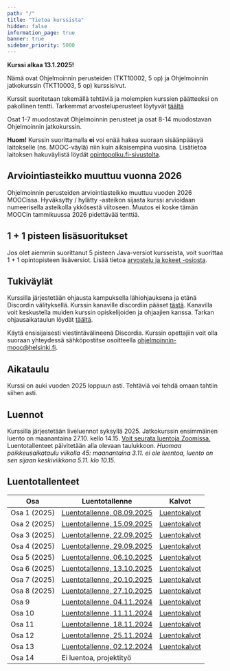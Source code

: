 ```yaml
---
path: "/"
title: "Tietoa kurssista"
hidden: false
information_page: true
banner: true
sidebar_priority: 5000
---
```


**Kurssi alkaa 13.1.2025!**

Nämä ovat Ohjelmoinnin perusteiden (TKT10002, 5 op) ja Ohjelmoinnin jatkokurssin (TKT10003, 5 op) kurssisivut.

Kurssit suoritetaan tekemällä tehtäviä ja molempien kurssien päätteeksi on pakollinen tentti.
Tarkemmat arvosteluperusteet löytyvät [täältä](/arvostelu-ja-kokeet)

Osat 1-7 muodostavat Ohjelmoinnin perusteet ja osat 8-14 muodostavan Ohjelmoinnin jatkokurssin.

**Huom!** Kurssin suorittamalla **ei** voi enää hakea suoraan sisäänpääsyä laitokselle (ns. MOOC-väylä) niin kuin aikaisempina vuosina. Lisätietoa laitoksen hakuväylistä löydät [opintopolku.fi-sivustolta](https://opintopolku.fi/app/#!/haku/tietojenk%C3%A4sittelytiede?page=1&facetFilters=teachingLangCode_ffm:FI&tab=los).


## Arviointiasteikko muuttuu vuonna 2026

Ohjelmoinnin perusteiden arviointiasteikko muuttuu vuoden 2026 MOOCissa. Hyväksytty / hylätty -asteikon sijasta kurssi arvioidaan numeerisella asteikolla ykkösestä viitoseen. Muutos ei koske tämän MOOCin tammikuussa 2026 pidettävää tenttiä.

## 1 + 1 pisteen lisäsuoritukset

Jos olet aiemmin suorittanut 5 pisteen Java-versiot kursseista, voit suorittaa 1 + 1 opintopisteen lisäversiot. Lisää tietoa [arvostelu ja kokeet -osiosta](/arvostelu-ja-kokeet).

## Tukiväylät

Kurssilla järjestetään ohjausta kampuksella lähiohjauksena ja etänä Discordin välityksellä.
Kurssin kanaville discordiin pääset [tästä](https://study.cs.helsinki.fi/discord/join/ohjelmoinnin_mooc).
Kanavilla voit keskustella muiden kurssin opiskelijoiden ja ohjaajien kanssa.
Tarkan ohjausaikataulun löydät [täältä](/tuki).

Käytä ensisijaisesti viestintävälineenä Discordia. Kurssin opettajiin voit olla suoraan yhteydessä sähköpostitse osoitteella ohjelmoinnin-mooc@helsinki.fi.

## Aikataulu

Kurssi on auki vuoden 2025 loppuun asti. Tehtäviä voi tehdä omaan tahtiin siihen asti.

## Luennot

Kurssilla järjestetään liveluennot syksyllä 2025. Jatkokurssin ensimmäinen luento on maanantaina 27.10. kello 14.15. [Voit seurata luentoja Zoomissa.](https://helsinki.zoom.us/j/66256524249?pwd=PbBEi0Nb1vfqTApiWQNbmQ2oSDFy2y.1)
Luentotallenteet päivitetään alla olevaan taulukkoon. <i>Huomaa poikkeusaikataulu viikolla 45: maanantaina 3.11. ei ole luentoa, luento on sen sijaan keskiviikkona 5.11. klo 10.15. </i>

## Luentotallenteet


Osa    | Luentotallenne | Kalvot
-------|----------------|-------
Osa 1 (2025) | [Luentotallenne, 08.09.2025](https://youtu.be/ULna74mhFis) | [Luentokalvot](https://docs.google.com/presentation/d/1izQSQK65tkHRdKrymB5E4B_9gVpvIpXUh5ixGY_b0MU/edit?usp=sharing)
Osa 2 (2025) | [Luentotallenne, 15.09.2025](https://youtu.be/PfXraApB4Qo) | [Luentokalvot](https://docs.google.com/presentation/d/1xIsXwoWBdxkpkC9Df5FDhBUmrGhXmOOtB-g5bCe5yLE/edit?usp=sharing)
Osa 3 (2025) | [Luentotallenne, 22.09.2025](https://youtu.be/UEU9T7_ijSI) | [Luentokalvot](https://docs.google.com/presentation/d/1Dj9yGT-ZR8isCi6PwiZz8-7iPvvKcvBIHnCNWu-2lLE/edit?usp=sharing)
Osa 4 (2025) | [Luentotallenne, 29.09.2025](https://youtu.be/vTYI4yBzJG4) | [Luentokalvot](https://docs.google.com/presentation/d/1WSs1Ln4rYWzGwy2BuGapLrno2Q0RCXMUa1sTkcBzvnY/edit?usp=sharing)
Osa 5 (2025) | [Luentotallenne, 06.10.2025](https://youtu.be/GAlIgz6ziCA) | [Luentokalvot](https://docs.google.com/presentation/d/1XW2zeSrxUATKbkJTTeLNm0IiqYb3y6ZhFmK67hZ3lRU/edit?usp=sharing)
Osa 6 (2025) | [Luentotallenne, 13.10.2025](https://youtu.be/IJI-VX8x1GM) | [Luentokalvot](https://docs.google.com/presentation/d/1fBHTrYfCoph5vOt80P_Jf8kYWep2CmT-HrGSChN7ajM/edit?usp=sharing)
Osa 7 (2025) | [Luentotallenne, 20.10.2025](https://youtu.be/Hj8Zbj-Hgv4) | [Luentokalvot](https://docs.google.com/presentation/d/1PzteClT9HwdZibOp2jYl6NScOYVkPKPJcVwOtUKIpSQ/edit?usp=sharing)
Osa 8 (2025) | [Luentotallenne, 27.10.2025](https://youtu.be/RtQ3E9FbWaU) | [Luentokalvot](https://docs.google.com/presentation/d/1Dl1z2fukWvKgxklyfJoJQcp253F2ODzLg9Nwsdyku-o/edit?usp=sharing)
Osa 9  | [Luentotallenne, 04.11.2024](https://youtu.be/YZJhoICsT54) | [Luentokalvot](https://docs.google.com/presentation/d/1jMFlhqZcu1teq_QfplofZL2VggJKWH9jNpx9FOdnbqw/edit?usp=sharing)
Osa 10 | [Luentotallenne, 11.11.2024](https://youtu.be/qLyKEl5EQ6A) | [Luentokalvot](https://docs.google.com/presentation/d/16cFdoP81vMK8rUDqVRYJay5sLYdu2IkbYxJxWLhKcMQ/edit?usp=sharing)
Osa 11 | [Luentotallenne, 18.11.2024](https://youtu.be/MuDsx8j60ds) | [Luentokalvot](https://docs.google.com/presentation/d/1JegqXQcFB7PmzBekGz4DB7Fbpp4iGpL5DGLRwfQk-6k/edit?usp=sharing)
Osa 12 | [Luentotallenne, 25.11.2024](https://youtu.be/cXzihKbfTV0) | [Luentokalvot](https://docs.google.com/presentation/d/1_tBLuXbc9QMVYnO6i4ZAYA3rVWNWKCcMJPqj8RXGdDs/edit?usp=sharing)
Osa 13 | [Luentotallenne, 02.12.2024](https://youtu.be/GWzDfh9lB1A) | [Luentokalvot](https://docs.google.com/presentation/d/15fGrwnfK5tlaKI1OFvU_sDOB8FIt5PYpPlPocCJWfOc/edit?usp=sharing)
Osa 14 | Ei luentoa, projektityö

